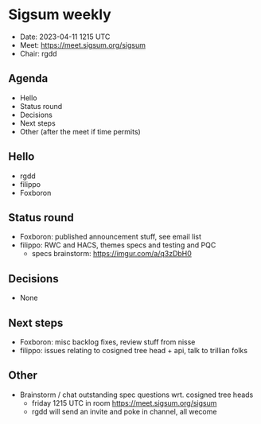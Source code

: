 # Sigsum weekly

  - Date: 2023-04-11 1215 UTC
  - Meet: https://meet.sigsum.org/sigsum
  - Chair: rgdd

## Agenda

  - Hello
  - Status round
  - Decisions
  - Next steps
  - Other (after the meet if time permits)

## Hello

  - rgdd
  - filippo
  - Foxboron

## Status round

  - Foxboron: published announcement stuff, see email list
  - filippo: RWC and HACS, themes specs and testing and PQC
    - specs brainstorm: https://imgur.com/a/q3zDbH0

## Decisions

  - None

## Next steps

  - Foxboron: misc backlog fixes, review stuff from nisse
  - filippo: issues relating to cosigned tree head + api, talk to trillian folks

## Other

  - Brainstorm / chat outstanding spec questions wrt. cosigned tree heads
    - friday 1215 UTC in room https://meet.sigsum.org/sigsum
    - rgdd will send an invite and poke in channel, all wecome

